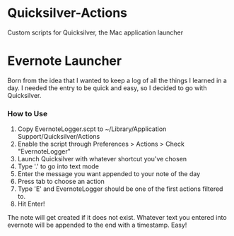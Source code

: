 Quicksilver-Actions
===================

Custom scripts for Quicksilver, the Mac application launcher

# Evernote Launcher
Born from the idea that I wanted to keep a log of all the things I learned in a day. I needed the entry to be quick and easy, so I decided to go with Quicksilver.

### How to Use
1) Copy EvernoteLogger.scpt to ~/Library/Application Support/Quicksilver/Actions
2) Enable the script through Preferences > Actions > Check "EvernoteLogger"
3) Launch Quicksilver with whatever shortcut you've chosen
4) Type '.' to go into text mode
5) Enter the message you want appended to your note of the day
6) Press tab to choose an action
7) Type 'E' and EvernoteLogger should be one of the first actions filtered to.
8) Hit Enter!

The note will get created if it does not exist. Whatever text you entered into evernote will be appended to the end with a timestamp. Easy!
